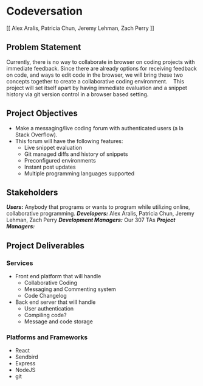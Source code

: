 # Codeversation
[[ Alex Aralis, Patricia Chun, Jeremy Lehman, Zach Perry ]]

## Problem Statement

Currently, there is no way to collaborate in browser on coding projects with immediate feedback. Since there are already options for receiving feedback on code, and ways to edit code in the browser, we will bring these two concepts together to create a collaborative coding environment.    This project will set itself apart by having immediate evaluation and a snippet history via git version control in a browser based setting.

## Project Objectives

- Make a messaging/live coding forum with authenticated users (a la Stack Overflow).
- This forum will have the following features:
    - Live snippet evaluation
    - Git managed diffs and history of snippets
    - Preconfigured environments
    - Instant post updates
    - Multiple programming languages supported

## Stakeholders

***Users:*** Anybody that programs or wants to program while utilizing online, collaborative programming.
***Developers:*** Alex Aralis, Patricia Chun, Jeremy Lehman, Zach Perry
***Development Managers:*** Our 307 TAs
***Project Managers:*** 

## Project Deliverables

### Services
- Front end platform that will handle
    - Collaborative Coding
    - Messaging and Commenting system
    - Code Changelog
-  Back end server that will handle
    - User authentication
    - Compiling code?
    - Message and code storage

### Platforms and Frameworks
- React
- Sendbird
- Express
- NodeJS
- git
